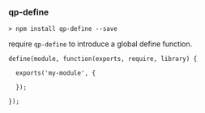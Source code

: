 ### qp-define

`> npm install qp-define --save`

require `qp-define` to introduce a global define function.

````
define(module, function(exports, require, library) {

  exports('my-module', {

  });

});
````

